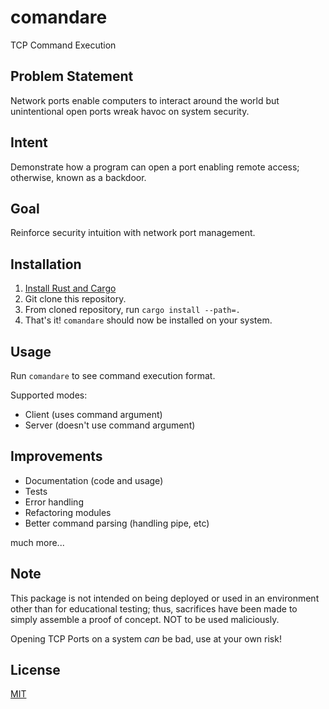 # comandare

TCP Command Execution

## Problem Statement

Network ports enable computers to interact around the world but unintentional open ports wreak havoc on system security.

## Intent

Demonstrate how a program can open a port enabling remote access; otherwise, known as a backdoor.

## Goal

Reinforce security intuition with network port management.

## Installation

1. [Install Rust and Cargo](https://doc.rust-lang.org/cargo/getting-started/installation.html)
2. Git clone this repository.
3. From cloned repository, run `cargo install --path=.`
4. That's it! `comandare` should now be installed on your system.

## Usage

Run `comandare` to see command execution format.

Supported modes:

- Client (uses command argument)
- Server (doesn't use command argument)

## Improvements

- Documentation (code and usage)
- Tests
- Error handling
- Refactoring modules
- Better command parsing (handling pipe, etc)

much more...

## Note

This package is not intended on being deployed or used in an environment other than for educational testing; thus, sacrifices have been made to simply assemble a proof of concept. NOT to be used maliciously. 

Opening TCP Ports on a system *can* be bad, use at your own risk!

## License

[MIT](LICENSE)